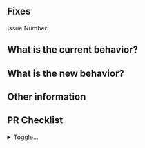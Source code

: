 ## Fixes

Issue Number:

<!-- Tip: 
 - Add keywords to directly close the Issue when the PR is merged. 
 - Skip the keyword if the Issue contains multiple items.
 - https://docs.github.com/en/issues/tracking-your-work-with-issues/linking-a-pull-request-to-an-issue#linking-a-pull-request-to-an-issue-using-a-keyword
-->

## What is the current behavior?

## What is the new behavior?

## Other information

<!-- If this PR contains a breaking change, please describe the impact and solution strategy for existing applications below. -->

## PR Checklist

<!-- For the checkbox formatting to work properly, make sure there are no spaces on either side of the "x" -->

<details><summary>Toggle...</summary>

What kind of change does this PR introduce?

- [ ] Bugfix
- [ ] Feature
- [ ] Code style update (formatting)
- [ ] Refactoring (no functional changes)
- [ ] Documentation changes
- [ ] Other - Please describe:

Please check all that apply to this PR using "x":

- [ ] I have checked that this PR is not a duplicate of an existing PR (open, closed or merged)
- [ ] I have checked that this PR does not introduce a breaking change
- [ ] This PR introduces breaking changes and I have provided a detailed explanation below

</details>
